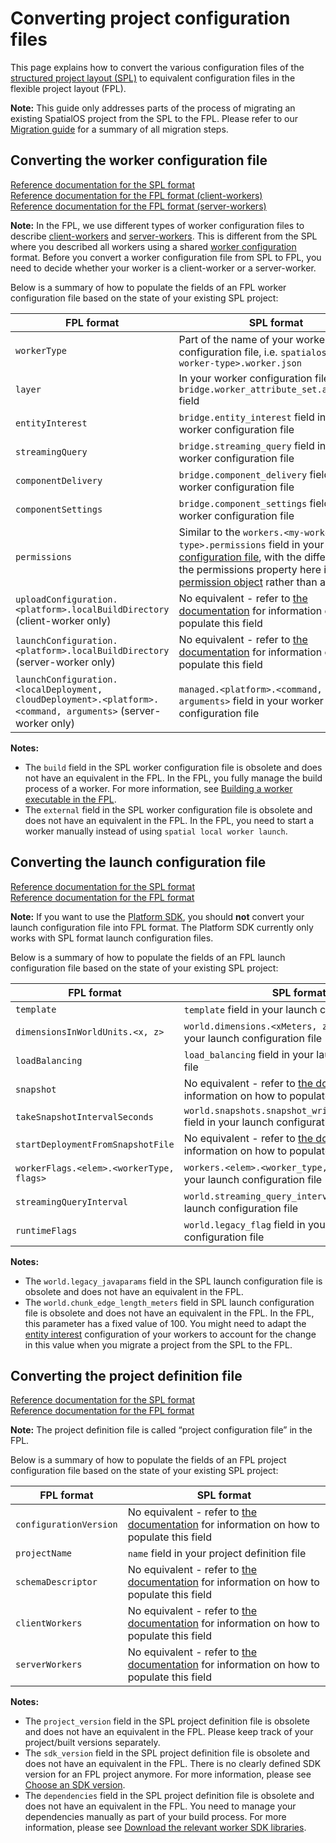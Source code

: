 # Converting project configuration files
This page explains how to convert the various configuration files of the [structured project layout (SPL)](https://docs.improbable.io/reference/latest/shared/reference/project-structure) to equivalent configuration files in the flexible project layout (FPL).

**Note:** This guide only addresses parts of the process of migrating an existing SpatialOS project from the SPL to the FPL. Please refer to our [Migration guide](migration-guide-master-page.md) for a summary of all migration steps.

## Converting the worker configuration file
[Reference documentation for the SPL format](https://docs.improbable.io/reference/latest/shared/worker-configuration/worker-configuration)<br/>
[Reference documentation for the FPL format (client-workers)](https://github.com/spatialos/FlexibleProjectExample/blob/master/docs/reference/client-worker-configuration.md)<br/>
[Reference documentation for the FPL format (server-workers)](https://github.com/spatialos/FlexibleProjectExample/blob/master/docs/reference/server-worker-configuration.md)

**Note:** In the FPL, we use different types of worker configuration files to describe [client-workers](https://github.com/spatialos/FlexibleProjectExample/blob/master/docs/reference/client-worker-configuration.md) and [server-workers](https://github.com/spatialos/FlexibleProjectExample/blob/master/docs/reference/server-worker-configuration.md). This is different from the SPL where you described all workers using a shared [worker configuration](https://docs.improbable.io/reference/latest/shared/worker-configuration/worker-configuration) format. Before you convert a worker configuration file from SPL to FPL, you need to decide whether your worker is a client-worker or a server-worker.

Below is a summary of how to populate the fields of an FPL worker configuration file based on the state of your existing SPL project:

| FPL format | SPL format |
| --- | --- |
| `workerType` | Part of the name of your worker configuration file, i.e. `spatialos.<my-worker-type>.worker.json` |
| `layer` | In your worker configuration file, the `bridge.worker_attribute_set.attributes` field |
| `entityInterest` | `bridge.entity_interest` field in your worker configuration file |
| `streamingQuery` | `bridge.streaming_query` field in your worker configuration file |
| `componentDelivery` | `bridge.component_delivery` field in your worker configuration file |
| `componentSettings` | `bridge.component_settings` field in your worker configuration file |
| `permissions` | Similar to the `workers.<my-worker-type>.permissions` field in your [launch configuration file](https://docs.improbable.io/reference/latest/shared/reference/file-formats/launch-config#launch-configuration-file), with the difference that the permissions property here is a single [permission object](https://docs.improbable.io/reference/latest/shared/worker-configuration/permissions#worker-permissions) rather than an array |
| `uploadConfiguration.<platform>.localBuildDirectory` (client-worker only) | No equivalent - refer to [the documentation](https://github.com/spatialos/FlexibleProjectExample/blob/master/docs/reference/client-worker-configuration.md) for information on how to populate this field |
| `launchConfiguration.<platform>.localBuildDirectory` (server-worker only) | No equivalent - refer to [the documentation](https://github.com/spatialos/FlexibleProjectExample/blob/master/docs/reference/client-worker-configuration.md) for information on how to populate this field |
| `launchConfiguration.<localDeployment, cloudDeployment>.<platform>.<command, arguments>` (server-worker only) | `managed.<platform>.<command, arguments>` field in your worker configuration file |

**Notes:**
- The `build` field in the SPL worker configuration file is obsolete and does not have an equivalent in the FPL. In the FPL, you fully manage the build process of a worker. For more information, see [Building a worker executable in the FPL](../build-process/worker-build-process.md).
- The `external` field in the SPL worker configuration file is obsolete and does not have an equivalent in the FPL. In the FPL, you need to start a worker manually instead of using `spatial local worker launch`.

## Converting the launch configuration file
[Reference documentation for the SPL format](https://docs.improbable.io/reference/latest/shared/reference/file-formats/launch-config#launch-configuration-file)<br/>
[Reference documentation for the FPL format](https://github.com/spatialos/FlexibleProjectExample/blob/master/docs/reference/launch-configuration.md)

**Note:** If you want to use the [Platform SDK](https://docs.improbable.io/reference/latest/platform-sdk/introduction), you should **not** convert your launch configuration file into FPL format. The Platform SDK currently only works with SPL format launch configuration files.

Below is a summary of how to populate the fields of an FPL launch configuration file based on the state of your existing SPL project:

| FPL format | SPL format |
| --- | --- |
| `template` | `template` field in your launch configuration file |
| `dimensionsInWorldUnits.<x, z>` | `world.dimensions.<xMeters, zMeters>` field in your launch configuration file |
| `loadBalancing` | `load_balancing` field in your launch configuration file |
| `snapshot` | No equivalent - refer to [the documentation](https://github.com/spatialos/FlexibleProjectExample/blob/master/docs/reference/deployment-launch-configuration.md) for information on how to populate this field |
| `takeSnapshotIntervalSeconds` | `world.snapshots.snapshot_write_period_seconds` field in your launch configuration file |
| `startDeploymentFromSnapshotFile`| No equivalent - refer to [the documentation](https://github.com/spatialos/FlexibleProjectExample/blob/master/docs/reference/deployment-launch-configuration.md) for information on how to populate this field |
| `workerFlags.<elem>.<workerType, flags>` | `workers.<elem>.<worker_type, flags>` field in your launch configuration file |
| `streamingQueryInterval` | `world.streaming_query_interval` field in your launch configuration file |
| `runtimeFlags` | `world.legacy_flag` field in your launch configuration file |

**Notes:**
- The `world.legacy_javaparams` field in the SPL launch configuration file is obsolete and does not have an equivalent in the FPL.
- The `world.chunk_edge_length_meters` field in SPL launch configuration file is obsolete and does not have an equivalent in the FPL. In the FPL, this parameter has a fixed value of 100. You might need to adapt the [entity interest](https://docs.improbable.io/reference/latest/shared/worker-configuration/bridge-config#entity-interest) configuration of your workers to account for the change in this value when you migrate a project from the SPL to the FPL.

## Converting the project definition file
[Reference documentation for the SPL format](https://docs.improbable.io/reference/latest/shared/reference/file-formats/spatialos-json#project-definition-file-spatialos-json)<br/>
[Reference documentation for the FPL format](https://github.com/spatialos/FlexibleProjectExample/blob/master/docs/reference/project-configuration.md)

**Note:** The project definition file is called “project configuration file” in the FPL.

Below is a summary of how to populate the fields of an FPL project configuration file based on the state of your existing SPL project:

| FPL format | SPL format |
| --- | --- |
| `configurationVersion` | No equivalent - refer to [the documentation](https://github.com/spatialos/FlexibleProjectExample/blob/master/docs/reference/project-configuration.md) for information on how to populate this field |
| `projectName` | `name` field in your project definition file |
| `schemaDescriptor` | No equivalent - refer to [the documentation](https://github.com/spatialos/FlexibleProjectExample/blob/master/docs/reference/project-configuration.md) for information on how to populate this field |
| `clientWorkers` | No equivalent - refer to [the documentation](https://github.com/spatialos/FlexibleProjectExample/blob/master/docs/reference/project-configuration.md) for information on how to populate this field |
| `serverWorkers` | No equivalent - refer to [the documentation](https://github.com/spatialos/FlexibleProjectExample/blob/master/docs/reference/project-configuration.md) for information on how to populate this field |

**Notes:**
- The `project_version` field in the SPL project definition file is obsolete and does not have an equivalent in the FPL. Please keep track of your project/built versions separately.
- The `sdk_version` field in the SPL project definition file is obsolete and does not have an equivalent in the FPL. There is no clearly defined SDK version for an FPL project anymore. For more information, please see [Choose an SDK version](../build-process/worker-build-process.md#choose-an-sdk-version).
- The `dependencies` field in the SPL project definition file is obsolete and does not have an equivalent in the FPL. You need to manage your dependencies manually as part of your build process. For more information, please see [Download the relevant worker SDK libraries](../build-process/worker-build-process.md#download-the-relevant-worker-sdk-libraries).
